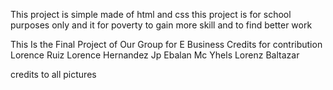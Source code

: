 This project is simple made of html and css this project is for school purposes only and it for poverty to gain
more skill and to find better work

This Is the Final Project of Our Group for E Business
Credits for contribution
Lorence Ruiz
Lorence Hernandez
Jp Ebalan
Mc Yhels
Lorenz Baltazar

credits to all pictures
